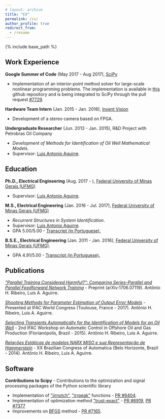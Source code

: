 ```yaml
---
# layout: archive
title: "CV"
permalink: /cv/
author_profile: true
redirect_from:
  - /resume
---
```


{% include base_path %}

## Work Experience

**Google Summer of Code** (May 2017 - Aug 2017), [SciPy](https://www.scipy.org)

   - Implementation of an interior-point method solver for large-scale nonlinear programming problems. The implementation is available in [this](https://github.com/antonior92/ip-nonlinear-solver) github repository and is being integrated to SciPy through the pull request [\#7729](https://github.com/scipy/scipy/pull/7729).


**Hardware Team Intern** (Jan. 2015 - Jan. 2016), [Invent Vision](http://www.ivision.ind.br) 

   - Development of a stereo camera based on FPGA.

**Undergraduate Researcher** (Jun. 2013 - Jan. 2015), R&D Project with Petrobras Oil Company

   - *Development of Methods for Identification of Oil Well Mathematical Models*.
   - Supervisor: [Luis Antonio Aguirre](https://scholar.google.com.br/citations?user=_zkC6_kAAAAJ&hl=en).

## Education 

**Ph.D., Electrical Engineering** (Aug. 2017 - ), [Federal University of Minas Gerais (UFMG)](https://www.ufmg.br)

   - Supervisor: [Luis Antonio Aguirre](https://scholar.google.com.br/citations?user=_zkC6_kAAAAJ&hl=en).

**M.S., Electrical Engineering** (Jan. 2016 -  Jul. 2017), [Federal University of Minas Gerais (UFMG)](https://www.ufmg.br)

   - *Recurrent Structures in System Identification*.
   - Supervisor: [Luis Antonio Aguirre](https://scholar.google.com.br/citations?user=_zkC6_kAAAAJ&hl=en).
   - GPA 5.00/5.00 - [Transcript (in Portuguese).](https://www.dropbox.com/s/axwxj6jg98fnarx/HistoricoMestrado.pdf?dl=0)

**B.S.E., Electrical Engineering** (Jan. 2011 - Jan. 2016), [Federal University of Minas Gerais (UFMG)](https://www.ufmg.br). 

   - GPA 4.91/5.00 - [Transcript (in Portuguese).](https://www.dropbox.com/s/ijvr858ry8mjsgf/HistoricoGraduacao.pdf?dl=0)
   
## Publications

[*"Parallel Training Considered Harmful?": Comparing Series-Parallel and Parallel Feedforward Network Training*](https://arxiv.org/abs/1706.07119v1) - Preprint (arXiv:1706.07119). Antônio H. Ribeiro, Luis A. Aguirre.

[*Shooting Methods for Parameter Estimation of Output Error Models*](https://antonior92.github.io/files/2017-IFAC.pdf) - Presented at IFAC World Congress (Toulouse, France - 2017). Antônio H. Ribeiro, Luis A. Aguirre.

[*Selecting Transients Automatically for the Identification of Models for an Oil Well*](http://www.sciencedirect.com/science/article/pii/S2405896315008915)  - 2nd IFAC Workshop on Automatic Control in Offshore Oil and Gas Production (Florianópolis, Brazil - 2015). Antônio H. Ribeiro, Luis A. Aguirre.

[*Relações Estáticas de modelos NARX MISO e sua Representação de Hammerstein*](http://www.swge.inf.br/CBA2014/anais/PDF/1569890815.pdf) -  XX Brazilian Congress of Automatica (Belo Horizonte, Brazil - 2014). Antônio H. Ribeiro, Luis A. Aguirre.

## Software

**Contributions to Scipy** - Contributions to the optimization and signal processing packages of the Python scientific library 

   - Implementation of ["iirnotch"](http://scipy.github.io/devdocs/generated/scipy.signal.iirnotch.html#scipy.signal.iirnotch), ["irrpeak"](http://scipy.github.io/devdocs/generated/scipy.signal.iirpeak.html#scipy.signal.iirpeak) functions - [PR #6404](https://github.com/scipy/scipy/pull/6404).
   - Implementation of optimization method ["trust-exact"](http://scipy.github.io/devdocs/optimize.minimize-trustexact.html) - [PR #6919](https://github.com/scipy/scipy/pull/6919), [PR #7377](https://github.com/scipy/scipy/pull/7377)
   - Improvements on [BFGS](http://scipy.github.io/devdocs/optimize.minimize-bfgs.html) method - [PR #7165](https://github.com/scipy/scipy/pull/7165).
